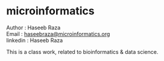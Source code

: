 # microinformatics
Author : Haseeb Raza <br>
Email : haseebraza@microinformatics.org <br>
linkedin : Haseeb Raza


This is a class work, related to bioinformatics &amp; data science.

